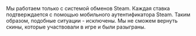 Мы работаем только с системой обменов Steam. Каждая ставка подтверждается с помощью мобильного аутентификатора Steam. Таким образом, подобные ситуации - исключены. Мы не сможем вернуть скины, которые участвовали в игре и были разыграны.